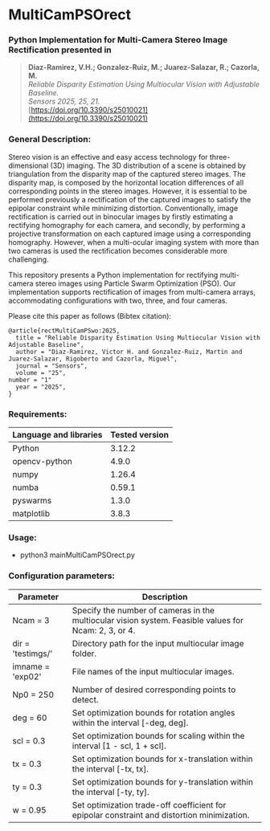 # MultiCamPSOrect
### Python Implementation for Multi-Camera Stereo Image Rectification presented in

> **Diaz-Ramirez, V.H.; Gonzalez-Ruiz, M.; Juarez-Salazar, R.; Cazorla, M.**  
> _Reliable Disparity Estimation Using Multiocular Vision with Adjustable Baseline._  
> _Sensors 2025, 25, 21._  
> [https://doi.org/10.3390/s25010021](https://doi.org/10.3390/s25010021)  


### General Description:
<p>
Stereo vision is an effective and easy access technology for three-dimensional (3D) imaging.
The 3D distribution of a scene is obtained by triangulation from the disparity map of the captured stereo images. 
The disparity map, is composed by the horizontal location differences of all corresponding points in the stereo images. 
However, it is essential to be performed previously a rectification of the captured images to satisfy the epipolar constraint while minimizing distortion. 
Conventionally, image rectification is carried out in binocular images by firstly estimating a rectifying homography for each camera, and secondly, by performing a projective transformation on each captured image using a corresponding homography. 
However, when a multi-ocular imaging system with more than two cameras is used the rectification becomes considerable more challenging.</p> 

<p>This repository presents a Python implementation for rectifying multi-camera stereo images using Particle Swarm Optimization (PSO). 
Our implementation supports rectification of images from multi-camera arrays, accommodating configurations with two, three, and four cameras.

Please cite this paper as follows (Bibtex citation):

	@article{rectMultiCamPSwo:2025,		
	  title = "Reliable Disparity Estimation Using Multiocular Vision with Adjustable Baseline",
	  author = "Diaz-Ramirez, Victor H. and Gonzalez-Ruiz, Martin and Juarez-Salazar, Rigoberto and Cazorla, Miguel",
	  journal = "Sensors",
	  volume = "25",
    number = "1"   
	  year = "2025",
	} 
</p>

### Requirements:

| Language and libraries | Tested version |
|------------------------| --- |
| Python                 | 3.12.2 |
| opencv-python          | 4.9.0 |
| numpy | 1.26.4 |
| numba | 0.59.1 |
| pyswarms | 1.3.0 |
| matplotlib | 3.8.3 |
 
### Usage:
  - python3 mainMultiCamPSOrect.py

### Configuration parameters:

| Parameter | Description                                                                                           |
| --------- |-------------------------------------------------------------------------------------------------------|
| Ncam = 3 | Specify the number of cameras in the multiocular vision system. Feasible values for Ncam: 2, 3, or 4. |
| dir = 'testimgs/' | Directory path for the input multiocular image folder.                                                |
| imname = 'exp02' | File names of the input multiocular images.                                                           |
| Np0 = 250 | Number of desired corresponding points to detect.                                                     |
| deg = 60 | Set optimization bounds for rotation angles within the interval [-deg, deg].                          |
| scl = 0.3 | Set optimization bounds for scaling within the interval [1 - scl, 1 + scl].                           |
| tx = 0.3 | Set optimization bounds for x-translation within the interval [-tx, tx].                              |
| ty = 0.3 | Set optimization bounds for y-translation within the interval [-ty, ty].                              | 
| w = 0.95 | Set optimization trade-off coefficient for epipolar constraint and distortion minimization. |
